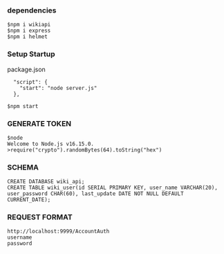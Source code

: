 ### dependencies
```
$npm i wikiapi
$npm i express
$npm i helmet
```
### Setup Startup
package.json
```
  "script": {
    "start": "node server.js"
  },

$npm start
```
### GENERATE TOKEN
```
$node
Welcome to Node.js v16.15.0.
>require("crypto").randomBytes(64).toString("hex")
```
### SCHEMA
```
CREATE DATABASE wiki_api;
CREATE TABLE wiki_user(id SERIAL PRIMARY KEY, user_name VARCHAR(20), user_password CHAR(60), last_update DATE NOT NULL DEFAULT CURRENT_DATE);
```
### REQUEST FORMAT
```
http://localhost:9999/AccountAuth
username
password

```

